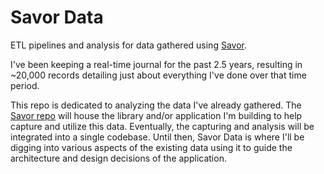# Savor Data

ETL pipelines and analysis for data gathered using [Savor](https://github.com/tobias-fyi/savor).

I've been keeping a real-time journal for the past 2.5 years, resulting in ~20,000 records detailing just about everything I've done over that time period.

This repo is dedicated to analyzing the data I've already gathered. The [Savor repo](https://github.com/tobias-fyi/savor) will house the library and/or application I'm building to help capture and utilize this data. Eventually, the capturing and analysis will be integrated into a single codebase. Until then, Savor Data is where I'll be digging into various aspects of the existing data using it to guide the architecture and design decisions of the application.
